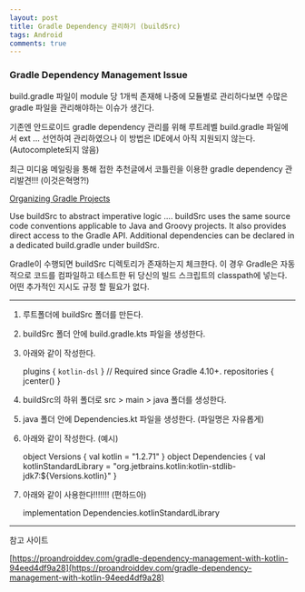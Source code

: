 ```yaml
---
layout: post
title: Gradle Dependency 관리하기 (buildSrc)
tags: Android
comments: true
---
```


### Gradle Dependency Management Issue

build.gradle 파일이 module 당 1개씩 존재해 나중에 모듈별로 관리하다보면 수많은 gradle 파일을 관리해야하는 이슈가 생긴다.

기존엔 안드로이드 gradle dependency 관리를 위해 루트레벨 build.gradle 파일에서 ext ... 선언하여 관리하였으나 이 방법은 IDE에서 아직 지원되지 않는다. (Autocomplete되지 않음)

최근 미디움 메일링을 통해 접한 추천글에서 코틀린을 이용한 gradle dependency 관리발견!!! (이것은혁명?!)

[Organizing Gradle Projects](https://docs.gradle.org/current/userguide/organizing_gradle_projects.html#sec:build_sources)

Use buildSrc to abstract imperative logic
....
buildSrc uses the same source code conventions applicable to Java and Groovy projects. It also provides direct access to the Gradle API. Additional dependencies can be declared in a dedicated build.gradle under buildSrc.

Gradle이 수행되면 buildSrc 디렉토리가 존재하는지 체크한다. 이 경우 Gradle은 자동적으로 코드를 컴파일하고 테스트한 뒤 당신의 빌드 스크립트의 classpath에 넣는다. 어떤 추가적인 지시도 규정 할 필요가 없다.

---

1. 루트폴더에 buildSrc 폴더를 만든다.
2. buildSrc 폴더 안에  build.gradle.kts 파일을 생성한다.
3. 아래와 같이 작성한다.

    plugins {
        `kotlin-dsl`
    }
    // Required since Gradle 4.10+.
    repositories {
        jcenter()
    }

4. buildSrc의 하위 폴더로 src > main > java 폴더를 생성한다.

5. java 폴더 안에 Dependencies.kt 파일을 생성한다. (파일명은 자유롭게)

6. 아래와 같이 작성한다. (예시)

    object Versions {
        val kotlin = "1.2.71"
    }
    object Dependencies {
        val kotlinStandardLibrary = "org.jetbrains.kotlin:kotlin-stdlib-jdk7:${Versions.kotlin}"
    }

7. 아래와 같이 사용한다!!!!!!! (편하드아)

    implementation Dependencies.kotlinStandardLibrary

---

참고 사이트

[https://proandroiddev.com/gradle-dependency-management-with-kotlin-94eed4df9a28](https://proandroiddev.com/gradle-dependency-management-with-kotlin-94eed4df9a28)